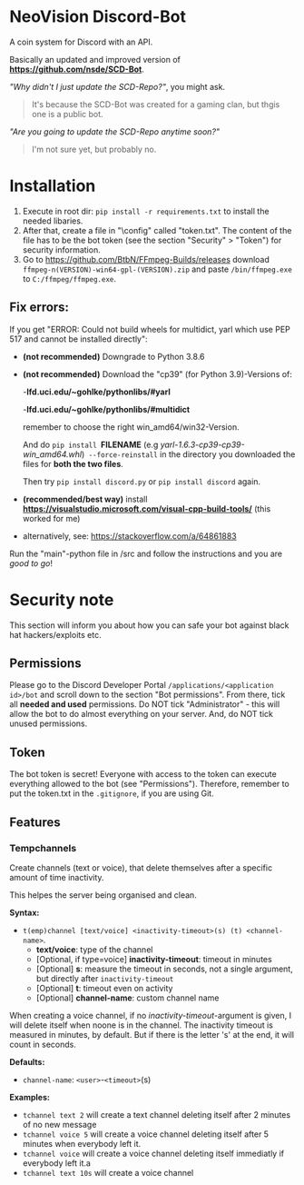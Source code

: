 # NeoVision Discord-Bot
A coin system for Discord with an API.

Basically an updated and improved version of **https://github.com/nsde/SCD-Bot**.

*"Why didn't I just update the SCD-Repo?"*, you might ask.
> It's because the SCD-Bot was created for a gaming clan, but thgis one is a public bot.

*"Are you going to update the SCD-Repo anytime soon?"*

> I'm not sure yet, but probably no.

# Installation
1. Execute in root dir: `pip install -r requirements.txt` to install the needed libaries.
2. After that, create a file in "\config" called "token.txt". The content of the file has to be the bot token (see the section "Security" > "Token") for security information.
3. Go to https://github.com/BtbN/FFmpeg-Builds/releases download `ffmpeg-n(VERSION)-win64-gpl-(VERSION).zip` and paste `/bin/ffmpeg.exe` to `C:/ffmpeg/ffmpeg.exe`.

## Fix errors:
If you get "ERROR: Could not build wheels for multidict, yarl which use PEP 517 and cannot be installed directly":
- __(not recommended)__ Downgrade to Python 3.8.6 
- __(not recommended)__ Download the "cp39" (for Python 3.9)-Versions of:

    -**lfd.uci.edu/~gohlke/pythonlibs/#yarl**

    -**lfd.uci.edu/~gohlke/pythonlibs/#multidict**

    remember to choose the right win_amd64/win32-Version.

    And do `pip install `**FILENAME** (e.g *yarl-1.6.3-cp39-cp39-win_amd64.whl*)` --force-reinstall` in the directory you downloaded the files for **both the two files**. 

    Then try `pip install discord.py` or `pip install discord` again.

- __(recommended/best way)__ install **https://visualstudio.microsoft.com/visual-cpp-build-tools/** (this worked for me)

- alternatively, see: https://stackoverflow.com/a/64861883

Run the "main"-python file in /src and follow the instructions and you are *good to go*!


# Security note
This section will inform you about how you can safe your bot against black hat hackers/exploits etc.

## Permissions
Please go to the Discord Developer Portal `/applications/<application id>/bot` and scroll down to the section "Bot permissions". From there, tick all **needed and used** permissions. Do NOT tick "Administrator" - this will allow the bot to do almost everything on your server. And, do NOT tick unused permissions.

## Token
The bot token is secret! Everyone with access to the token can execute everything allowed to the bot (see "Permissions"). Therefore, remember to put the token.txt in the `.gitignore`, if you are using Git.


## Features
### Tempchannels
Create channels (text or voice), that delete themselves after a specific amount of time inactivity.

This helpes the server being organised and clean.

**Syntax:**
- `t(emp)channel [text/voice] <inactivity-timeout>(s) (t) <channel-name>`.
  - **text/voice**: type of the channel
  - [Optional, if type=voice] **inactivity-timeout**: timeout in minutes
  - [Optional] **s**: measure the timeout in seconds, not a single argument, but directly after `inactivity-timeout`
  - [Optional] **t**: timeout even on activity
  - [Optional] **channel-name**: custom channel name 

 When creating a voice channel, if no *inactivity-timeout*-argument is given, I will delete itself when noone is in the channel. The inactivity timeout is measured in minutes, by default. But if there is the letter 's' at the end, it will count in seconds.

**Defaults:**
- `channel-name`: `<user>`-`<timeout>`(s)

**Examples:**
- `tchannel text 2` will create a text channel deleting itself after 2 minutes of no new message
- `tchannel voice 5` will create a voice channel deleting itself after 5 minutes when everybody left it.
- `tchannel voice` will create a voice channel deleting itself immediatly if everybody left it.a
- `tchannel text 10s` will create a voice channel 
